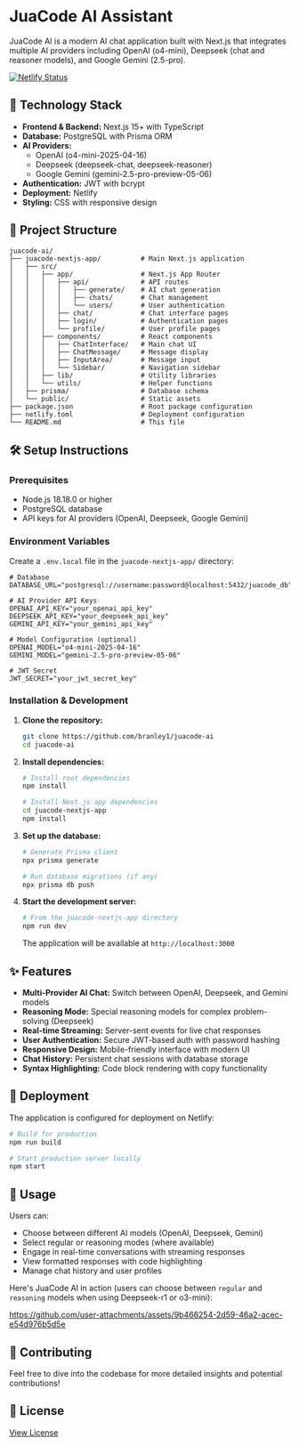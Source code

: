 # JuaCode AI Assistant

JuaCode AI is a modern AI chat application built with Next.js that integrates multiple AI providers including OpenAI (o4-mini), Deepseek (chat and reasoner models), and Google Gemini (2.5-pro).

[![Netlify Status](https://api.netlify.com/api/v1/badges/d72b0fd0-c106-49d8-aa94-9eea18ebacc6/deploy-status)](https://app.netlify.com/projects/juacode/deploys)

## 🚀 Technology Stack

- **Frontend & Backend:** Next.js 15+ with TypeScript
- **Database:** PostgreSQL with Prisma ORM
- **AI Providers:** 
  - OpenAI (o4-mini-2025-04-16)
  - Deepseek (deepseek-chat, deepseek-reasoner)
  - Google Gemini (gemini-2.5-pro-preview-05-06)
- **Authentication:** JWT with bcrypt
- **Deployment:** Netlify
- **Styling:** CSS with responsive design

## 📁 Project Structure

```
juacode-ai/
├── juacode-nextjs-app/          # Main Next.js application
│   ├── src/
│   │   ├── app/                 # Next.js App Router
│   │   │   ├── api/             # API routes
│   │   │   │   ├── generate/    # AI chat generation
│   │   │   │   ├── chats/       # Chat management
│   │   │   │   └── users/       # User authentication
│   │   │   ├── chat/            # Chat interface pages
│   │   │   ├── login/           # Authentication pages
│   │   │   └── profile/         # User profile pages
│   │   ├── components/          # React components
│   │   │   ├── ChatInterface/   # Main chat UI
│   │   │   ├── ChatMessage/     # Message display
│   │   │   ├── InputArea/       # Message input
│   │   │   └── Sidebar/         # Navigation sidebar
│   │   ├── lib/                 # Utility libraries
│   │   └── utils/               # Helper functions
│   ├── prisma/                  # Database schema
│   └── public/                  # Static assets
├── package.json                 # Root package configuration
├── netlify.toml                 # Deployment configuration
└── README.md                    # This file
```

## 🛠️ Setup Instructions

### Prerequisites
- Node.js 18.18.0 or higher
- PostgreSQL database
- API keys for AI providers (OpenAI, Deepseek, Google Gemini)

### Environment Variables
Create a `.env.local` file in the `juacode-nextjs-app/` directory:

```env
# Database
DATABASE_URL="postgresql://username:password@localhost:5432/juacode_db"

# AI Provider API Keys
OPENAI_API_KEY="your_openai_api_key"
DEEPSEEK_API_KEY="your_deepseek_api_key"
GEMINI_API_KEY="your_gemini_api_key"

# Model Configuration (optional)
OPENAI_MODEL="o4-mini-2025-04-16"
GEMINI_MODEL="gemini-2.5-pro-preview-05-06"

# JWT Secret
JWT_SECRET="your_jwt_secret_key"
```

### Installation & Development

1. **Clone the repository:**
   ```bash
   git clone https://github.com/branley1/juacode-ai
   cd juacode-ai
   ```

2. **Install dependencies:**
   ```bash
   # Install root dependencies
   npm install
   
   # Install Next.js app dependencies
   cd juacode-nextjs-app
   npm install
   ```

3. **Set up the database:**
   ```bash
   # Generate Prisma client
   npx prisma generate
   
   # Run database migrations (if any)
   npx prisma db push
   ```

4. **Start the development server:**
   ```bash
   # From the juacode-nextjs-app directory
   npm run dev
   ```

   The application will be available at `http://localhost:3000`

## ✨ Features

- **Multi-Provider AI Chat:** Switch between OpenAI, Deepseek, and Gemini models
- **Reasoning Mode:** Special reasoning models for complex problem-solving (Deepseek)
- **Real-time Streaming:** Server-sent events for live chat responses
- **User Authentication:** Secure JWT-based auth with password hashing
- **Responsive Design:** Mobile-friendly interface with modern UI
- **Chat History:** Persistent chat sessions with database storage
- **Syntax Highlighting:** Code block rendering with copy functionality

## 🚀 Deployment

The application is configured for deployment on Netlify:

```bash
# Build for production
npm run build

# Start production server locally
npm start
```

## 📱 Usage

Users can:
- Choose between different AI models (OpenAI, Deepseek, Gemini)
- Select regular or reasoning modes (where available)
- Engage in real-time conversations with streaming responses
- View formatted responses with code highlighting
- Manage chat history and user profiles

Here's JuaCode AI in action (users can choose between `regular` and `reasoning` models when using Deepseek-r1 or o3-mini):

https://github.com/user-attachments/assets/9b466254-2d59-46a2-acec-e54d976b5d5e

## 🤝 Contributing

Feel free to dive into the codebase for more detailed insights and potential contributions!

## 📄 License

[View License](LICENSE)
